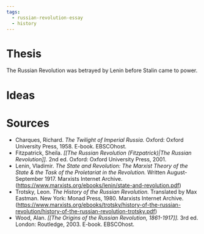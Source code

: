 ```yaml
---
tags:
  - russian-revolution-essay
  - history
---
```

# Thesis
The Russian Revolution was betrayed by Lenin before Stalin came to power.
# Ideas

# Sources
- Charques, Richard. *The Twilight of Imperial Russia.* Oxford: Oxford University Press, 1958. E-book. EBSCOhost.
- Fitzpatrick, Sheila. *[[The Russian Revolution (Fitzpatrick)|The Russian Revolution]].* 2nd ed. Oxford: Oxford University Press, 2001.
- Lenin, Vladimir. *The State and Revolution: The Marxist Theory of the State & the Task of the Proletariat in the Revolution.* Written August-September 1917. Marxists Internet Archive. (https://www.marxists.org/ebooks/lenin/state-and-revolution.pdf)
- Trotsky, Leon. *The History of the Russian Revolution.* Translated by Max Eastman. New York: Monad Press, 1980. Marxists Internet Archive. (https://www.marxists.org/ebooks/trotsky/history-of-the-russian-revolution/history-of-the-russian-revolution-trotsky.pdf)
- Wood, Alan. *[[The Origins of the Russian Revolution, 1861-1917]].* 3rd ed. London: Routledge, 2003. E-book. EBSCOhost.